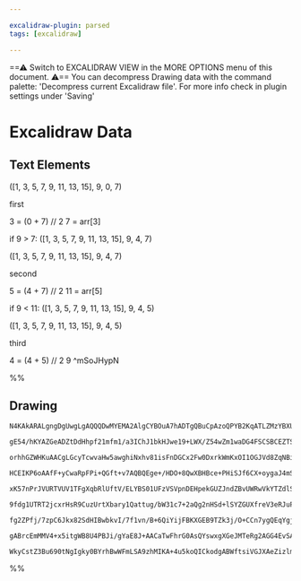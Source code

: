 ```yaml
---

excalidraw-plugin: parsed
tags: [excalidraw]

---
```

==⚠  Switch to EXCALIDRAW VIEW in the MORE OPTIONS menu of this document. ⚠== You can decompress Drawing data with the command palette: 'Decompress current Excalidraw file'. For more info check in plugin settings under 'Saving'


# Excalidraw Data

## Text Elements
([1, 3, 5, 7, 9, 11, 13, 15], 9, 0, 7)

first

3 = (0 + 7) // 2
7  = arr[3]

if 9 > 7:
    ([1, 3, 5, 7, 9, 11, 13, 15], 9, 4, 7)

([1, 3, 5, 7, 9, 11, 13, 15], 9, 4, 7)

second          

5 = (4 + 7) // 2
11 = arr[5]

if 9 < 11:
    ([1, 3, 5, 7, 9, 11, 13, 15], 9, 4, 5)

 ([1, 3, 5, 7, 9, 11, 13, 15], 9, 4, 5)

third

4 = (4 + 5) // 2
9 
 ^mSoJHypN

%%
## Drawing
```compressed-json
N4KAkARALgngDgUwgLgAQQQDwMYEMA2AlgCYBOuA7hADTgQBuCpAzoQPYB2KqATLZMzYBXUtiRoIACyhQ4zZAHoFAc0JRJQgEYA6bGwC2CgF7N6hbEcK4OCtptbErHALRY8RMpWdx8Q1TdIEfARcZgRmBShcZQUebQB2bR4aOiCEfQQOKGZuAG1wMFAwYogSbgh9AGU2ACkACXgAORTiyFhEcqgsKBaSzG5nAGYAFgBWJNGADlGARmGABknJnnnR

gE54/hKYAZGeADZtDdHhpf21mfm1/a3IChJ1bkHJwe19+LWX/Z54wZm1waDG4FSCSBCEZTSbjvUa3CDWZTBbjzOHMKCkNgAawQAGE2Pg2KRygBiGYIMlk3qQTS4bCY5QYoQcYh4glEiTo6zMOC4QJZKkQABmhHw+EqsCREkEHgFaIx2IA6g9JNwZqj0ViEOKYJL0NKynDGZCOOEcmg1SCIGwedg1DtzfMUZaGcI4ABJYhm1C5AC6cMF5AyHu4HCE

orhhGZWHKuAACgLGcyTcwvaHw5awghiNxhv81isFnDGCx2Fw0DxrkWmKxOI1OGJVd8ZqNBisI8wACJpLrZtCCghhOGaYTMgCiwQyWVTYfwcKEcGIuB7qviw327wua0W802lqIHExIZncIJdKz3H7+EHlq6mB6EgAFLk1ahBtRULDUJtUGt3zMXzMb6oM2fo/u+KJfgAlAAOhwsHCiwUCwbBgyoAAvKgD7zKgADUUGoEovCwfEqDoagvKkLkgw+sh

HCEIKP6oAAfF+yCwaRpFPi+QGft+v7AQBQEge+/HDO+8QwXBHBce+PHiSJf6CX+oygaJ4mSbBYR6MyHG6RxtGjGRD7DLh+GETwsH/mRFG5CptH0YxAA8AlsRwukya+768QpAl/kJKk+WJH4aW5HlyV+Pn/n5ymqe+QWjCF6iEKQxC0SZGHGaZCUEQoREcGsqCwQmlAACrdOUYVefJYG+cB/mxagEESbRCForRqEZdheESTleUkdZpCUdR9kMQVLH

xK57nPrJVURTVUV1TFgXqbRlUftV/ELYBS01UFzVSVpnDEHpekGUZJndZBvUWRwVkYTZdlSQ5BXOf+k0cWt3nzUpwEBbtXkhZh02eetc2bT9wn/cFtFJSlaXnVlV3mbBBVFf6nBQJUhBGOIvBOq0QoYwAYrg+giva603t0ACCRDKGW6DBIKPRVqQUDmAQtMQgz0DWgK2lRJGTDBmgaazpahIQpGBBlXeFXA+FfGKdFv0NU1IWtUhUkdZhXVmblN3

9fdg1UTRT2jcxrHsR9CuzUrtXbary1Qattug/bW31c7+2aQg2nHSd+lSYZGUXfreV3eRJuPbBz2oK9MzvZxbtfeDKuQ2p0NSUD3F25FEN/ZnCUw5IyWpVJ6WYWH2XI/lhVcHCuBCFAbAAErhNjuPokICAnkLdTgpC97ARMBQAL7gH6dC4HAcDikuuNFG0YIZOUdNQlsDCEAgFAAEK0vSiYsvihIkoK58X70EDYCIfJQG6XRVBq2KsqfEikuSn9Xz

fg2ZPfj/7zpC6Jkx82SdHIBwbkvI/7f1vn/B+6QiYijFBKXGEB9TZk3j/O+CCn7ygQEqYgjxzRYLgVkXB4p8Hal1Og/EBoCjXzIf/dIrdhDGlNKqUhv9yGPwAPI2jtKqR0XCcGPyJsTUm5NuCwgYdg+BYiMZYxxtwNssimG4NllALm9M14IGZrA7hzCn68i0YNNgFAwS4F7KgMWIj5HpFHMyamZiLEhGsfCFxBjRHpGcRiCgJV4BoKPlfZg2AMSi

gABrcEmMMV4+x5itgWB8U4PBJi/gYaE8J+AACaTwFhrG0AsQYswxgXGeJMTeRg2AGG4EvSA9ACA91VOPOxPCWEjmIMmL0EBgmbwZCQJRuNVElH6cQcUCA4DSL6aQEgABZNgxAECONwJoYI1jLzXhGTM0Bb9UB1IgLvfE7jSDKBpA+HgMxvwXKuZc8C2gEoCnbsoMMvJygnLOTwQYEFPnfK+Xch5LS1GGMoZqfh7NODTnTCUAMpMEDtyjDMjgyham

WkyCstZ3Bu690tNgIgky0BYrhBwWFmLSA9zhMIKA+4u5koQICkodgABWftsiVGJXAeZizlmrPPH2Ac2KSi0nZowEq1T8AooJu0NBYRgjYHBQ3HFQg0QGACR0UWx49xsDPOs/lJ5QhaLlYQEVYqjyinHuAMe/AhQinCLUieY8gA==
```
%%